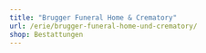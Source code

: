 ```yaml
---
title: "Brugger Funeral Home & Crematory"
url: /erie/brugger-funeral-home-und-crematory/
shop: Bestattungen
---
```

